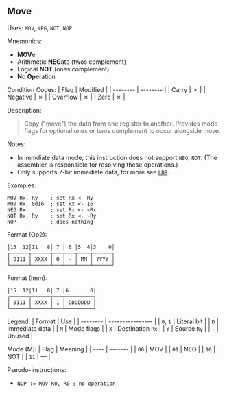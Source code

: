 ## Move

Uses:
`MOV`, `NEG`, `NOT`, `NOP`

Mnemonics:
- **MOV**e
- Arithmetic **NEG**ate (twos complement)
- Logical **NOT** (ones complement)
- **N**o **Op**eration

Condition Codes:
| Flag     | Modified |
| -------- | -------- |
| Carry    | &cross;  |
| Negative | &cross;  |
| Overflow | &cross;  |
| Zero     | &cross;  |

Description:
> Copy ("move") the data from one register to another.
> Provides mode flags for optional ones or twos complement to occur alongside move.

Notes:
- In immdiate data mode, this instruction does not support `NEG`, `NOT`.
  (The assembler is responsible for resolving these operations.)
- Only supports 7-bit immediate data, for more see [`LDR`](./LDR.md).

Examples:
```assembly
MOV Rx, Ry    ; set Rx <- Ry
MOV Rx, 0d16  ; set Rx <- 16
NEG Rx        ; set Rx <- ~Rx
NOT Rx, Ry    ; set Rx <- -Ry
NOP           ; does nothing
```

Format (Op2):
```
│15  12│11   8│ 7 │ 6 │5  4│3    0│
┌──────┬──────┬───┬───┬────┬──────┐
│ 0111 │ XXXX │ 0 │ - │ MM │ YYYY │
└──────┴──────┴───┴───┴────┴──────┘
```

Format (Imm):
```
│15  12│11   8│ 7 │6       0│
┌──────┬──────┬───┬─────────┐
│ 0111 │ XXXX │ 1 │ DDDDDDD │
└──────┴──────┴───┴─────────┘
```

Legend:
| Format   | Use              |
| -------- | ---------------- |
| `0`, `1` | Literal bit      |
| `D`      | Immediate data   |
| `M`      | Mode flags       |
| `X`      | Destination `Rx` |
| `Y`      | Source `Ry`      |
| `-`      | Unused           |

Mode (M):
| Flag | Meaning |
| ---- | ------- |
| `00` | MOV     |
| `01` | NEG     |
| `10` | NOT     |
| `11` | &mdash; |

Pseudo-instructions:
- `NOP := MOV R0, R0 ; no operation`

